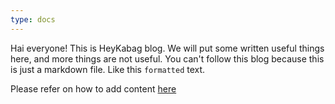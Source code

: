 ```yaml
---
type: docs
---
```


Hai everyone! This is HeyKabag blog. We will put some written useful things here, and more things are not useful. You can't follow this blog because this is just a markdown file. Like this `formatted` text.

Please refer on how to add content [here](https://heykabag.netlify.app/en/blog/how-to-add-content)
